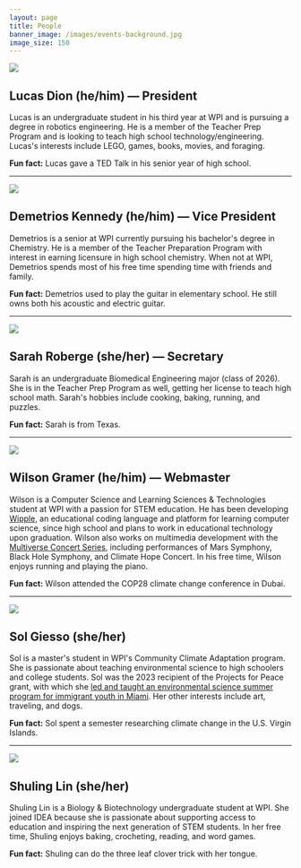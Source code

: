 ```yaml
---
layout: page
title: People
banner_image: /images/events-background.jpg
image_size: 150
---
```


<img src="./lucas-dion.jpg" width="{{ image_size }}">

## Lucas Dion (he/him) — President

Lucas is an undergraduate student in his third year at WPI and is pursuing a degree in robotics
engineering. He is a member of the Teacher Prep Program and is looking to teach high school
technology/engineering. Lucas's interests include LEGO, games, books, movies, and foraging.

**Fun fact:** Lucas gave a TED Talk in his senior year of high school.

---

<img src="./demetrios-kennedy.png" width="{{ image_size }}">

## Demetrios Kennedy (he/him) — Vice President

Demetrios is a senior at WPI currently pursuing his bachelor's degree in Chemistry. He is a member
of the Teacher Preparation Program with interest in earning licensure in high school chemistry. When
not at WPI, Demetrios spends most of his free time spending time with friends and family.

**Fun fact:** Demetrios used to play the guitar in elementary school. He still owns both his
acoustic and electric guitar.

---

<img src="./sarah-roberge.jpg" width="{{ image_size }}">

## Sarah Roberge (she/her) — Secretary

Sarah is an undergraduate Biomedical Engineering major (class of 2026). She is in the Teacher Prep
Program as well, getting her license to teach high school math. Sarah's hobbies include cooking,
baking, running, and puzzles.

**Fun fact:** Sarah is from Texas.

---

<img src="./wilson-gramer.jpg" width="{{ image_size }}">

## Wilson Gramer (he/him) — Webmaster

Wilson is a Computer Science and Learning Sciences & Technologies student at WPI with a passion for
STEM education. He has been developing [Wipple](https://www.wipple.org), an educational coding
language and platform for learning computer science, since high school and plans to work in
educational technology upon graduation. Wilson also works on multimedia development with the
[Multiverse Concert Series](https://www.multiverseseries.org), including performances of Mars
Symphony, Black Hole Symphony, and Climate Hope Concert. In his free time, Wilson enjoys running and
playing the piano.

**Fun fact:** Wilson attended the COP28 climate change conference in Dubai.

---

<img src="./sol-giesso.png" width="{{ image_size }}">

## Sol Giesso (she/her)

Sol is a master's student in WPI's Community Climate Adaptation program. She is passionate about
teaching environmental science to high schoolers and college students. Sol was the 2023 recipient of
the Projects for Peace grant, with which she
[led and taught an environmental science summer program for immigrant youth in Miami](https://global-lab.wpi.edu/empowering-immigrant-voices-in-the-fight-for-the-environment-project-for-peace).
Her other interests include art, traveling, and dogs.

**Fun fact:** Sol spent a semester researching climate change in the U.S. Virgin Islands.

---

<img src="./shuling-lin.png" width="{{ image_size }}">

## Shuling Lin (she/her)

Shuling Lin is a Biology & Biotechnology undergraduate student at WPI. She joined IDEA because she
is passionate about supporting access to education and inspiring the next generation of STEM
students. In her free time, Shuling enjoys baking, crocheting, reading, and word games.

**Fun fact:** Shuling can do the three leaf clover trick with her tongue.
